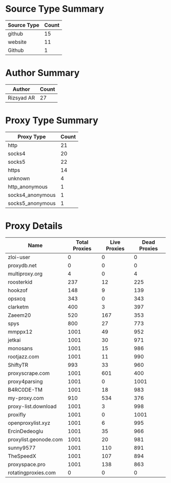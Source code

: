 # Source Type Summary

| Source Type | Count |
|-------------|-------|
| github | 15 |
| website | 11 |
| Github | 1 |


# Author Summary

| Author | Count |
|--------|-------|
| Rizsyad AR | 27 |


# Proxy Type Summary

| Proxy Type | Count |
|------------|-------|
| http | 21 |
| socks4 | 20 |
| socks5 | 22 |
| https | 14 |
| unknown | 4 |
| http_anonymous | 1 |
| socks4_anonymous | 1 |
| socks5_anonymous | 1 |


# Proxy Details

| Name | Total Proxies | Live Proxies | Dead Proxies |
|------|---------------|--------------|---------------|
| zloi-user | 0 | 0 | 0 |
| proxydb.net | 0 | 0 | 0 |
| multiproxy.org | 4 | 0 | 4 |
| roosterkid | 237 | 12 | 225 |
| hookzof | 148 | 9 | 139 |
| opsxcq | 343 | 0 | 343 |
| clarketm | 400 | 3 | 397 |
| Zaeem20 | 520 | 167 | 353 |
| spys | 800 | 27 | 773 |
| mmppx12 | 1001 | 49 | 952 |
| jetkai | 1001 | 30 | 971 |
| monosans | 1001 | 15 | 986 |
| rootjazz.com | 1001 | 11 | 990 |
| ShiftyTR | 993 | 33 | 960 |
| proxyscrape.com | 1001 | 601 | 400 |
| proxy4parsing | 1001 | 0 | 1001 |
| B4RC0DE-TM | 1001 | 18 | 983 |
| my-proxy.com | 910 | 534 | 376 |
| proxy-list.download | 1001 | 3 | 998 |
| proxifly | 1001 | 0 | 1001 |
| openproxylist.xyz | 1001 | 6 | 995 |
| ErcinDedeoglu | 1001 | 35 | 966 |
| proxylist.geonode.com | 1001 | 20 | 981 |
| sunny9577 | 1001 | 110 | 891 |
| TheSpeedX | 1001 | 107 | 894 |
| proxyspace.pro | 1001 | 138 | 863 |
| rotatingproxies.com | 0 | 0 | 0 |
